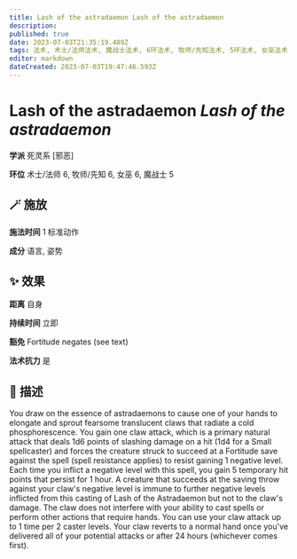 ```yaml
---
title: Lash of the astradaemon Lash of the astradaemon
description: 
published: true
date: 2023-07-03T21:35:19.489Z
tags: 法术, 术士/法师法术, 魔战士法术, 6环法术, 牧师/先知法术, 5环法术, 女巫法术, 死灵系, 邪恶
editor: markdown
dateCreated: 2023-07-03T19:47:46.593Z
---
```


# **Lash of the astradaemon** *Lash of the astradaemon*

**学派** 死灵系 \[邪恶\] 

**环位** 术士/法师 6, 牧师/先知 6, 女巫 6, 魔战士 5

## 🪄 施放

**施法时间** 1 标准动作

**成分** 语言, 姿势

## ✨ 效果  

**距离** 自身  

**持续时间** 立即 

**豁免** Fortitude negates (see text)

**法术抗力** 是

## 📖 描述

You draw on the essence of astradaemons to cause one of your hands to elongate and sprout fearsome translucent claws that radiate a cold phosphorescence. You gain one claw attack, which is a primary natural attack that deals 1d6 points of slashing damage on a hit (1d4 for a Small spellcaster) and forces the creature struck to succeed at a Fortitude save against the spell (spell resistance applies) to resist gaining 1 negative level. Each time you inflict a negative level with this spell, you gain 5 temporary hit points that persist for 1 hour. A creature that succeeds at the saving throw against your claw's negative level is immune to further negative levels inflicted from this casting of Lash of the Astradaemon but not to the claw's damage. The claw does not interfere with your ability to cast spells or perform other actions that require hands. You can use your claw attack up to 1 time per 2 caster levels. Your claw reverts to a normal hand once you've delivered all of your potential attacks or after 24 hours (whichever comes first).
    